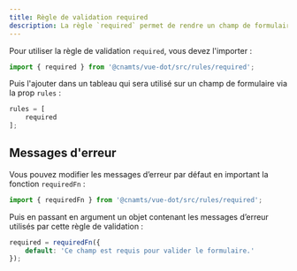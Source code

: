 ```yaml
---
title: Règle de validation required
description: La règle `required` permet de rendre un champ de formulaire obligatoire.
---
```


<doc-tabs>

<doc-tab-item label="Utilisation">

Pour utiliser la règle de validation `required`, vous devez l'importer :

```ts
import { required } from '@cnamts/vue-dot/src/rules/required';
```

Puis l'ajouter dans un tableau qui sera utilisé sur un champ de formulaire via la prop `rules` :

```ts
rules = [
	required
];
```

## Messages d'erreur

Vous pouvez modifier les messages d’erreur par défaut en important la fonction `requiredFn` :

```ts
import { requiredFn } from '@cnamts/vue-dot/src/rules/required';
```

Puis en passant en argument un objet contenant les messages d’erreur utilisés par cette règle de validation :

```ts
required = requiredFn({
	default: 'Ce champ est requis pour valider le formulaire.'
});
```

</doc-tab-item>

<doc-tab-item label="API">
<doc-api name="rules/required"></doc-api>
</doc-tab-item>

</doc-tabs>
